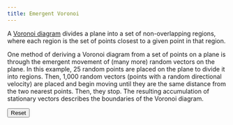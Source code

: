 ```yaml
---
title: Emergent Voronoi
---
```


A [Voronoi diagram](https://en.wikipedia.org/wiki/Voronoi_diagram) divides a plane into a set of non-overlapping regions, where each region is the set of points closest to a given point in that region.

One method of deriving a Voronoi diagram from a set of points on a plane is through the emergent movement of (many more) random vectors on the plane. In this example, 25 random points are placed on the plane to divide it into regions. Then, 1,000 random vectors (points with a random directional velocity) are placed and begin moving until they are the same distance from the two nearest points. Then, they stop. The resulting accumulation of stationary vectors describes the boundaries of the Voronoi diagram.

<script src="{{ site.baseurl }}/assets/flocc.js"></script>

<div id="container"></div>
<button id="reset">Reset</button>

<script>
const width = 600;
const height = 400;

const environment = new flocc.Environment();
const renderer = new flocc.CanvasRenderer(environment, { width, height });
renderer.mount('#container');

let pts;

function setup() {

    pts = [];
    while (environment.getAgents().length > 0) {
        environment.getAgents().pop();
    }

    while (pts.length < 25) {
        const pt = new flocc.Agent();
        pt.set('x', (Math.random() * width) | 0);
        pt.set('y', (Math.random() * height) | 0);
        pts.push(pt);
    }

    for (let i = 0; i < 1000; i++) {
        const agent = new flocc.Agent();

        agent.set('x', Math.random() * width);
        agent.set('y', Math.random() * height);
        agent.set('dir', Math.random() * 2 * Math.PI);
        agent.set('radius', Math.abs(flocc.utils.gaussian(2, 1)) + 0.75);  
        agent.addRule(tick);
        environment.addAgent(agent);
    }
}

function tick(agent) {
    
    let pt1 = null, pt2 = null;
    let d1 = Infinity, d2 = Infinity;

    const closest = [];
    
    pts.forEach(pt => {
        const d = flocc.utils.distance(agent, pt);
        // const d = Math.abs(agent.get('x') - pt.get('x')) + Math.abs(agent.get('y') - pt.get('y'));
        if (d < d1) {
            if (pt1 !== null) {
                pt2 = pt1;
                d2 = d1;
            }
            pt1 = pt;
            d1 = d;
        }
    });

    if (Math.abs(d1 - d2) < 1.5) return;
        
    agent.set('x', agent.get('x') + 0.7 * Math.cos(agent.get('dir')));
    agent.set('y', agent.get('y') + 0.7 * Math.sin(agent.get('dir')));
}

function render() {

    environment.tick();

    // setTimeout(render, 200);
    window.requestAnimationFrame(render);
}

setup();
render();

document.getElementById('reset').addEventListener('click', setup);
</script>